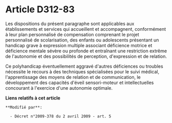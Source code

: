 # Article D312-83

Les dispositions du présent paragraphe sont applicables aux établissements et services qui accueillent et accompagnent,
conformément à leur plan personnalisé de compensation comprenant le projet personnalisé de scolarisation, des enfants ou
adolescents présentant un handicap grave à expression multiple associant déficience motrice et déficience mentale sévère ou
profonde et entraînant une restriction extrême de l'autonomie et des possibilités de perception, d'expression et de
relation. 

Ce polyhandicap éventuellement aggravé d'autres déficiences ou troubles nécessite le recours à des techniques spécialisées
pour le suivi médical, l'apprentissage des moyens de relation et de communication, le développement des capacités d'éveil
sensori-moteur et intellectuelles concourant à l'exercice d'une autonomie optimale.

**Liens relatifs à cet article**

	**Modifié par**:

	  - Décret n°2009-378 du 2 avril 2009 - art. 5
